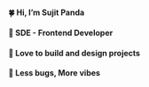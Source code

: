  #### 🍀 Hi, I’m Sujit Panda
 #### 🌱 SDE - Frontend Developer
 #### 🐢 Love to build and design projects
 #### 🤍 Less bugs, More vibes





